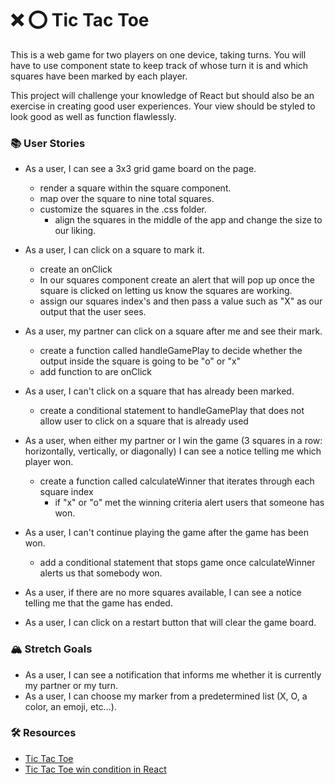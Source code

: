 # ❌ ⭕️ Tic Tac Toe

This is a web game for two players on one device, taking turns. You will have to use component state to keep track of whose turn it is and which squares have been marked by each player.

This project will challenge your knowledge of React but should also be an exercise in creating good user experiences. Your view should be styled to look good as well as function flawlessly.

### 📚 User Stories
- As a user, I can see a 3x3 grid game board on the page.
    - render a square within the square component.
    - map over the square to nine total squares.
    - customize the squares in the .css folder. 
        - align the squares in the middle of the app and change the size to our liking.

- As a user, I can click on a square to mark it.
    - create an onClick
    - In our squares component create an alert that will pop up once the square is clicked on letting us know the squares are working.
    - assign our squares index's and then pass a value such as "X" as our output that the user sees.

- As a user, my partner can click on a square after me and see their mark.
    - create a function called handleGamePlay to decide whether the output inside the square is going to be "o" or "x"
    - add function to are onClick 

- As a user, I can't click on a square that has already been marked.
    - create a conditional statement to handleGamePlay that does not allow user to click on a square that is already used

- As a user, when either my partner or I win the game (3 squares in a row: horizontally, vertically, or diagonally) I can see a notice telling me which player won.
    - create a function called calculateWinner that iterates through each square index 
        - if "x" or "o" met the winning criteria alert users that someone has won.

- As a user, I can't continue playing the game after the game has been won.
    - add a conditional statement that stops game once calculateWinner alerts us that somebody won.
    
- As a user, if there are no more squares available, I can see a notice telling me that the game has ended.
- As a user, I can click on a restart button that will clear the game board.

### 🏔 Stretch Goals
- As a user, I can see a notification that informs me whether it is currently my partner or my turn.
- As a user, I can choose my marker from a predetermined list (X, O, a color, an emoji, etc...).

### 🛠 Resources
- [Tic Tac Toe](https://en.wikipedia.org/wiki/Tic-tac-toe)
- [Tic Tac Toe win condition in React](https://forum.freecodecamp.org/t/need-help-understanding-react-tic-tac-toe-winner-function/137840)
